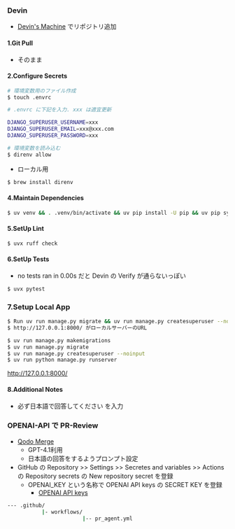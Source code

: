### Devin

- [Devin's Machine](https://app.devin.ai/workspace) でリポジトリ追加

#### 1.Git Pull
- そのまま

#### 2.Configure Secrets
```sh
# 環境変数用のファイル作成
$ touch .envrc

# .envrc に下記を入力. xxx は適宜更新

DJANGO_SUPERUSER_USERNAME=xxx
DJANGO_SUPERUSER_EMAIL=xxx@xxx.com
DJANGO_SUPERUSER_PASSWORD=xxx

# 環境変数を読み込む
$ direnv allow
```

- ローカル用
```sh
$ brew install direnv
```
#### 4.Maintain Dependencies
```sh
$ uv venv && . .venv/bin/activate && uv pip install -U pip && uv pip sync requirements.txt
```

#### 5.SetUp Lint
```sh
$ uvx ruff check
```

#### 6.SetUp Tests
- no tests ran in 0.00s だと Devin の Verify が通らないっぽい
```sh
$ uvx pytest
```

### 7.Setup Local App

```sh
$ Run uv run manage.py migrate && uv run manage.py createsuperuser --noinput && uv run python manage.py runserver
$ http://127.0.0.1:8000/ がローカルサーバーのURL

$ uv run manage.py makemigrations
$ uv run manage.py migrate
$ uv run manage.py createsuperuser --noinput
$ uv run python manage.py runserver
```
http://127.0.0.1:8000/

#### 8.Additional Notes
- 必ず日本語で回答してください
を入力

### OPENAI-API で PR-Review
- [Qodo Merge](https://qodo-merge-docs.qodo.ai/installation/github/)
  - GPT-4.1利用
  - 日本語の回答をするようプロンプト設定
- GitHub の Repository >> Settings >> Secretes and variables >> Actions の Repository secrets の New repository secret を登録
  - OPENAI_KEY という名称で OPENAI API keys の SECRET KEY を登録
    - [OPENAI API keys](https://platform.openai.com/settings/organization/api-keys) 
```sh
--- .github/
           |- workflows/
                        |-- pr_agent.yml
```
